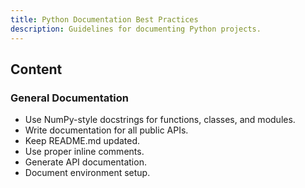 ```yaml
---
title: Python Documentation Best Practices
description: Guidelines for documenting Python projects.
---
```


## Content

### General Documentation
- Use NumPy-style docstrings for functions, classes, and modules.
- Write documentation for all public APIs.
- Keep README.md updated.
- Use proper inline comments.
- Generate API documentation.
- Document environment setup.
